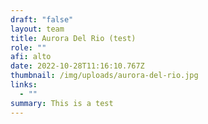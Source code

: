 ```yaml
---
draft: "false"
layout: team
title: Aurora Del Rio (test)
role: ""
afi: alto
date: 2022-10-28T11:16:10.767Z
thumbnail: /img/uploads/aurora-del-rio.jpg
links:
  - ""
summary: This is a test
---
```

